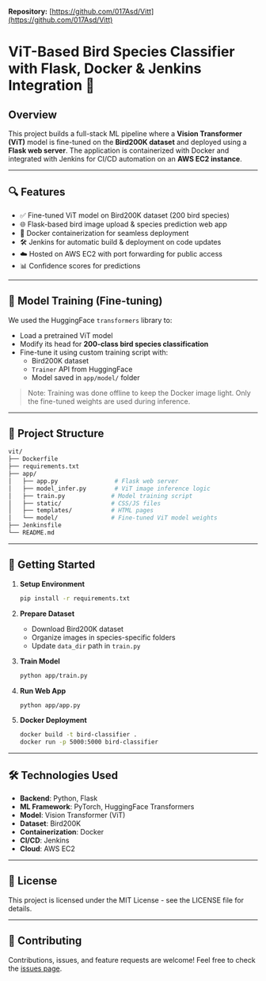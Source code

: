 **Repository:** [https://github.com/017Asd/Vitt](https://github.com/017Asd/Vitt)

# ViT-Based Bird Species Classifier with Flask, Docker & Jenkins Integration 🦜

## Overview

This project builds a full-stack ML pipeline where a **Vision Transformer (ViT)** model is fine-tuned on the **Bird200K dataset** and deployed using a **Flask web server**. The application is containerized with Docker and integrated with Jenkins for CI/CD automation on an **AWS EC2 instance**.

---

## 🔍 Features

- ✅ Fine-tuned ViT model on Bird200K dataset (200 bird species)
- 🌐 Flask-based bird image upload & species prediction web app
- 🐳 Docker containerization for seamless deployment
- 🛠️ Jenkins for automatic build & deployment on code updates
- ☁️ Hosted on AWS EC2 with port forwarding for public access
- 📊 Confidence scores for predictions

---

## 🧠 Model Training (Fine-tuning)

We used the HuggingFace `transformers` library to:
- Load a pretrained ViT model
- Modify its head for **200-class bird species classification**
- Fine-tune it using custom training script with:
  - Bird200K dataset
  - `Trainer` API from HuggingFace
  - Model saved in `app/model/` folder

> Note: Training was done offline to keep the Docker image light. Only the fine-tuned weights are used during inference.

---

## 📂 Project Structure

```bash
vit/
├── Dockerfile
├── requirements.txt
├── app/
│   ├── app.py                # Flask web server
│   ├── model_infer.py        # ViT image inference logic
│   ├── train.py             # Model training script
│   ├── static/              # CSS/JS files
│   ├── templates/           # HTML pages
│   └── model/               # Fine-tuned ViT model weights
├── Jenkinsfile
└── README.md
```

---

## 🚀 Getting Started

1. **Setup Environment**
   ```bash
   pip install -r requirements.txt
   ```

2. **Prepare Dataset**
   - Download Bird200K dataset
   - Organize images in species-specific folders
   - Update `data_dir` path in `train.py`

3. **Train Model**
   ```bash
   python app/train.py
   ```

4. **Run Web App**
   ```bash
   python app/app.py
   ```

5. **Docker Deployment**
   ```bash
   docker build -t bird-classifier .
   docker run -p 5000:5000 bird-classifier
   ```

---

## 🛠️ Technologies Used

- **Backend**: Python, Flask
- **ML Framework**: PyTorch, HuggingFace Transformers
- **Model**: Vision Transformer (ViT)
- **Dataset**: Bird200K
- **Containerization**: Docker
- **CI/CD**: Jenkins
- **Cloud**: AWS EC2

---

## 📝 License

This project is licensed under the MIT License - see the LICENSE file for details.

---

## 🤝 Contributing

Contributions, issues, and feature requests are welcome! Feel free to check the [issues page](https://github.com/yourusername/bird-classifier/issues).
